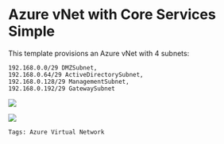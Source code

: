 # Azure vNet with Core Services Simple

<p>This template provisions an Azure vNet with 4 subnets: 
    
    192.168.0.0/29 DMZSubnet,
    192.168.0.64/29 ActiveDirectorySubnet,
    192.168.0.128/29 ManagementSubnet,
    192.168.0.192/29 GatewaySubnet
    
<p></p>
<a href="https://azuredeploy.net/" target="_blank"><img src="https://azurecomcdn.azureedge.net/mediahandler/acomblog/media/Default/blog/deploybutton.png"/></a>

<p></p>

<a href="http://armviz.io/#/?load=https://raw.githubusercontent.com/nvcyberpro/AzureRMTemplates/master/vNet/vNet-Services-Simple/azuredeploy.json" target="_blank"><img src="http://armviz.io/visualizebutton.png"/></a>


`Tags: Azure Virtual Network`





